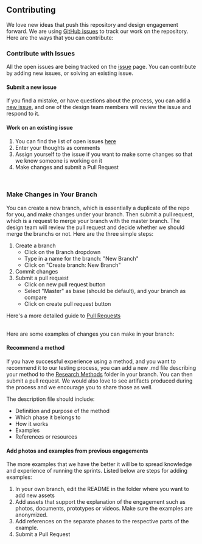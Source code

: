 ## Contributing

We love new ideas that push this repository and design engagement forward. We are using [GitHub issues](https://github.com/axisgroup/evaluation-toolkit/issues/) 
to track our work on the repository. Here are the ways that you can contribute:

### Contribute with Issues
All the open issues are being tracked on the [issue](https://github.com/axisgroup/evaluation-toolkit/issues) page. You can contribute by adding new issues, or solving an existing issue.

#### Submit a new issue
If you find a mistake, or have questions about the process, you can add a [new issue](https://github.com/axisgroup/evaluation-toolkit/issues/new), and one of the design team members will review the issue and respond to it.

#### Work on an existing issue
1. You can find the list of open issues [here](https://github.com/axisgroup/evaluation-toolkit/issues) 
2. Enter your thoughts as comments  
3. Assign yourself to the issue if you want to make some changes so that we know someone is working on it
4. Make changes and submit a Pull Request

<br>

### Make Changes in Your Branch
You can create a new branch, which is essentially a duplicate of the repo for you, and make changes under your branch. Then submit a pull request, which is a request to merge your branch with the master branch. The design team will review the pull request and decide whether we should merge the branchs or not. 
Here are the three simple steps:
1. Create a branch
   * Click on the Branch dropdown
   * Type in a name for the branch: "New Branch"
   * Click on "Create branch: New Branch"
2. Commit changes
3. Submit a pull request
   * Click on new pull request button
   * Select "Master" as base (should be default), and your branch as compare
   * Click on create pull request button

Here's a more detailed guide to [Pull Requests](https://guides.github.com/activities/hello-world/)

<br>
Here are some examples of changes you can make in your branch:

#### Recommend a method

If you have successful experience using a method, and you want to recommend it to our testing process, you can add a new .md file describing your method to the [Research Methods](./4.Conduct-the-Test/Research-Methods) folder in your branch. You can then submit a pull request. We would also love to see artifacts produced during the process and we encourage you to share those as well.

The description file should include:
* Definition and purpose of the method
* Which phase it belongs to
* How it works
* Examples
* References or resources


#### Add photos and examples from previous engagements

The more examples that we have the better it will be to spread knowledge and experience of running the sprints. 
Listed below are steps for adding examples:

1. In your own branch, edit the README in the folder where you want to add new assets
2. Add assets that support the explanation of the engagement such as photos, documents, prototypes or videos. Make sure the examples are anonymized. 
3. Add references on the separate phases to the respective parts of the example.
4. Submit a Pull Request


